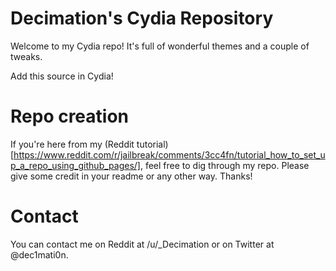 # Decimation's Cydia Repository

Welcome to my Cydia repo! It's full of wonderful themes and a couple of tweaks.

Add this source in Cydia!

# Repo creation

If you're here from my (Reddit tutorial)[https://www.reddit.com/r/jailbreak/comments/3cc4fn/tutorial_how_to_set_up_a_repo_using_github_pages/], feel free to dig through my repo. Please give some credit in your readme or any other way. Thanks!

# Contact
You can contact me on Reddit at /u/_Decimation or on Twitter at @dec1mati0n.
